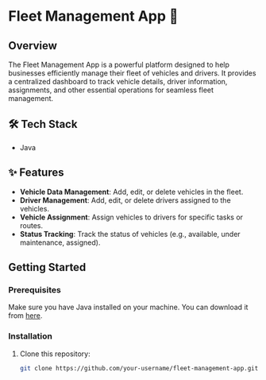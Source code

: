 # Fleet Management App 🚚

## Overview
The Fleet Management App is a powerful platform designed to help businesses efficiently manage their fleet of vehicles and drivers. It provides a centralized dashboard to track vehicle details, driver information, assignments, and other essential operations for seamless fleet management.

## 🛠 Tech Stack
- Java

## ✨ Features
- **Vehicle Data Management**: Add, edit, or delete vehicles in the fleet.
- **Driver Management**: Add, edit, or delete drivers assigned to the vehicles.
- **Vehicle Assignment**: Assign vehicles to drivers for specific tasks or routes.
- **Status Tracking**: Track the status of vehicles (e.g., available, under maintenance, assigned).

## Getting Started

### Prerequisites
Make sure you have Java installed on your machine. You can download it from [here](https://www.oracle.com/java/technologies/javase-jdk11-downloads.html).

### Installation
1. Clone this repository:
   ```bash
   git clone https://github.com/your-username/fleet-management-app.git
